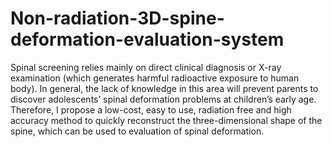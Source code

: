 # Non-radiation-3D-spine-deformation-evaluation-system
Spinal screening relies mainly on direct clinical diagnosis or X-ray examination (which generates harmful radioactive exposure to human body). In general, the lack of knowledge in this area will prevent parents to discover adolescents’ spinal deformation problems at children’s early age. Therefore, I propose a low-cost, easy to use, radiation free and high accuracy method to quickly reconstruct the three-dimensional shape of the spine, which can be used to evaluation of spinal deformation.
